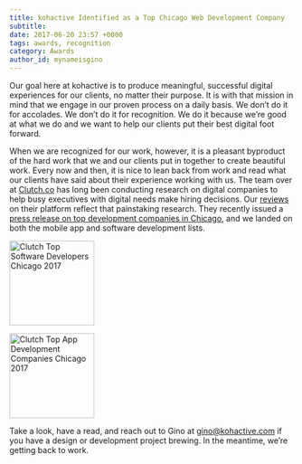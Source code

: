 ```yaml
---
title: kohactive Identified as a Top Chicago Web Development Company
subtitle: 
date: 2017-06-20 23:57 +0000
tags: awards, recognition
category: Awards
author_id: mynameisgino
---
```


Our goal here at kohactive is to produce meaningful, successful digital experiences for our clients, no matter their purpose. It is with that mission in mind that we engage in our proven process on a daily basis. We don’t do it for accolades. We don’t do it for recognition. We do it because we’re good at what we do and we want to help our clients put their best digital foot forward.
 
When we are recognized for our work, however, it is a pleasant byproduct of the hard work that we and our clients put in together to create beautiful work. Every now and then, it is nice to lean back from work and read what our clients have said about their experience working with us. The team over at [Clutch.co](https://www.clutch.co) has long been conducting research on digital companies to help busy executives with digital needs make hiring decisions. Our [reviews](https://clutch.co/profile/kohactive#reviews) on their platform reflect that painstaking research. They recently issued a [press release on top development companies in Chicago](https://clutch.co/press-releases/announces-leading-development-companies-chicago), and we landed on both the mobile app and software development lists. 

<p class="images-inline text-center">
  <a href="https://clutch.co/developers/chicago/leaders-matrix" target="_blank"><img src="https://s3.amazonaws.com/mediocre-production/uploads/image/filename/152/software_developers_chicago_2017.png" title="Clutch Top Software Developers Chicago 2017" width="150" /></a>

  <a href="https://clutch.co/app-developers/chicago/leaders-matrix" target="_blank"><img src="https://s3.amazonaws.com/mediocre-production/uploads/image/filename/153/app_development_chicago_2017.png" title="Clutch Top App Development Companies Chicago 2017" width="150" /></a>
</p>

Take a look, have a read, and reach out to Gino at <a href="mailto:gino@kohactive.com">gino@kohactive.com</a> if you have a design or development project brewing. In the meantime, we’re getting back to work.
